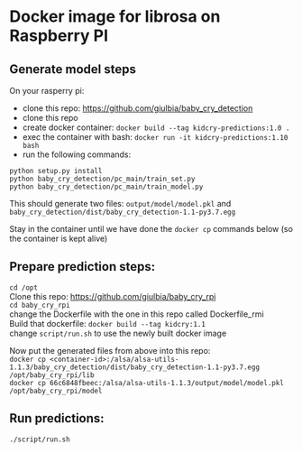 # Docker image for librosa on Raspberry PI

## Generate model steps
On your rasperry pi:
- clone this repo: https://github.com/giulbia/baby_cry_detection
- clone this repo
- create docker container: `docker build --tag kidcry-predictions:1.0 .`
- exec the container with bash: `docker run -it kidcry-predictions:1.10 bash`
- run the following commands:
```
python setup.py install
python baby_cry_detection/pc_main/train_set.py
python baby_cry_detection/pc_main/train_model.py
```

This should generate two files: 
`output/model/model.pkl` and `baby_cry_detection/dist/baby_cry_detection-1.1-py3.7.egg`  

Stay in the container until we have done the `docker cp` commands below (so the container is kept alive)

## Prepare prediction steps:
`cd /opt`   
Clone this repo: https://github.com/giulbia/baby_cry_rpi    
`cd baby_cry_rpi`     
change the Dockerfile with the one in this repo called Dockerfile_rmi     
Build that dockerfile: `docker build --tag kidcry:1.1`    
change `script/run.sh` to use the newly built docker image    


Now put the generated files from above into this repo:  
`docker cp <container-id>:/alsa/alsa-utils-1.1.3/baby_cry_detection/dist/baby_cry_detection-1.1-py3.7.egg /opt/baby_cry_rpi/lib`  
`docker cp 66c6848fbeec:/alsa/alsa-utils-1.1.3/output/model/model.pkl /opt/baby_cry_rpi/model`

## Run predictions:
`./script/run.sh`






